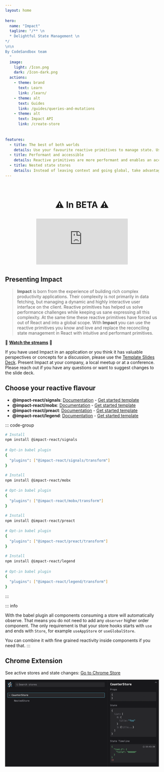 ```yaml
---
layout: home

hero:
  name: "Impact"
  tagline: "/** \n
  * Delightful State Management \n
*/
\n\n
By CodeSandbox team
  "
  image:
    light: /Icon.png
    dark: /Icon-dark.png
  actions:
    - theme: brand
      text: Learn
      link: /learn/
    - theme: alt
      text: Guides
      link: /guides/queries-and-mutations
    - theme: alt
      text: Impact API
      link: /create-store


features:
  - title: The best of both worlds
    details: Use your favourite reactive primitives to manage state. Use Reacts reconciliation model to manage UI.
  - title: Performant and accessible
    details: Reactive primitives are more performant and enables an accessible developer experience. Automatic observation in components for any reactive primitives
  - title: Nested state stores
    details: Instead of leaving context and going global, take advantage of nested stores and handle state dependencies like a champ.
---
```


<HomeContent>

<br />

<h1 align="center">

:warning: In BETA :warning:

<iframe class="youtube-video" src="https://www.youtube.com/embed/r3r-i9A72-s?si=1eceGkJvtETCLG0O" title="YouTube video player" frameborder="0" allow="accelerometer; autoplay; clipboard-write; encrypted-media; gyroscope; picture-in-picture; web-share" referrerpolicy="strict-origin-when-cross-origin" allowfullscreen></iframe>

</h1>

## Presenting Impact

> **Impact** is born from the experience of building rich complex productivity applications. Their complexity is not primarily in data fetching, but managing a dynamic and highly interactive user interface on the client. Reactive primitives has helped us solve performance challenges while keeping us sane expressing all this complexity. At the same time these reactive primitives have forced us out of React and into a global scope. With **Impact** you can use the reactive primitives you know and love and replace the reconciling state management in React with intuitive and performant primitives.

:popcorn: [**Watch the streams**](https://www.youtube.com/watch?v=QOkulQKkwN8&list=PLvEC9UhRenelvk-yQ8CQdbBHN_DEFC8to) :popcorn:

If you have used Impact in an application or you think it has valuable perspectives or concepts for a discussion, please use the [Template Slides Deck](https://docs.google.com/presentation/d/1pHBW-HxkugtK8Ny1ebj3a_klqu3HzHnSPvbVNw1drnU/edit?usp=sharing). Present Impact at your company, a local meetup or at a conference. Please reach out if you have any questions or want to suggest changes to the slide deck.

## Choose your reactive flavour

- **@impact-react/signals**: [Documentation](./signal) - [Get started template](https://codesandbox.io/p/devbox/impact-signals-6h3gtk)
- **@impact-react/mobx**: [Documentation](https://mobx.js.org/README.html) - [Get started template](https://codesandbox.io/p/devbox/impact-mobx-tzdy8n)
- **@impact-react/preact**: [Documentation](https://preact.com/guide/v10/signals/) - [Get started template](https://codesandbox.io/p/devbox/impact-preact-rpzzk3)
- **@impact-react/legend**: [Documentation](https://legendapp.com/open-source/state/v3/) - [Get started template](https://codesandbox.io/p/devbox/impact-legend-krrvjk)

::: code-group

```sh [signals]
# Install
npm install @impact-react/signals

# Opt-in babel plugin
{
  "plugins": ["@impact-react/signals/transform"]
}
```

```sh [mobx]
# Install
npm install @impact-react/mobx

# Opt-in babel plugin
{
  "plugins": ["@impact-react/mobx/transform"]
}
```

```sh [preact]
# Install
npm install @impact-react/preact

# Opt-in babel plugin
{
  "plugins": ["@impact-react/preact/transform"]
}
```

```sh [legend]
# Install
npm install @impact-react/legend

# Opt-in babel plugin
{
  "plugins": ["@impact-react/legend/transform"]
}
```

:::

::: info

With the babel plugin all components consuming a store will automatically observe. That means you do not need to add any `observer` higher order component. The only requirement is that your store hooks starts with `use` and ends with `Store`, for example `useAppStore` or `useGlobalStore`.

You can combine it with fine grained reactivity inside components if you need that.
:::

## Chrome Extension

See active stores and state changes: [Go to Chrome Store](https://chromewebstore.google.com/detail/impact-debugger/ppaccbkhggblkiidlfjcplopflkjbbal)

![debugger](./debugger.png)

</HomeContent>
